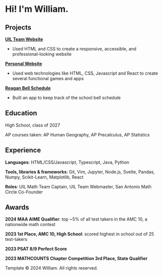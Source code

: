 # Hi! I'm William.

## Projects

[**UIL Team Website**](https://reagan-uil.github.io)
- Used HTML and CSS to create a responsive, accessible, and professional-looking website

[**Personal Website**](https://renaissancedog.github.io)
- Used web technologies like HTML, CSS, Javascript and React to create several functional games and apps

[**Reagan Bell Schedule**](https://renaissancedog.github.io/reagan-schedule/)
- Built an app to keep track of the school bell schedule

## Education

High School, class of 2027

AP courses taken: AP Human Geography, AP Precalculus, AP Statistics

## Experience

**Languages**: HTML/CSS/Javascript, Typescript, Java, Python

**Tools, libraries & frameworks**: Git, Vim, Jupyter, Node.js, Svelte, Pandas, Numpy, Scikit-Learn, Matplotlib, React

**Roles**: UIL Math Team Captain, UIL Team Webmaster, San Antonio Math Circle Co-Founder

## Awards

**2024 MAA AIME Qualifier**: top ~5% of all test takers in the AMC 10, a nationwide math contest

**2023 1st Place, AMC 10, High School**: scored highest in school out of 25 test-takers

**2023 PSAT 8/9 Perfect Score**

**2023 MATHCOUNTS Chapter Competition 3rd Place, State Qualifier**

Template &copy; 2024 William. All rights reserved.
